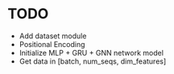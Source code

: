 # TODO

+ Add dataset module
+ Positional Encoding
+ Initialize MLP + GRU + GNN network model
+ Get data in [batch, num_seqs, dim_features]
